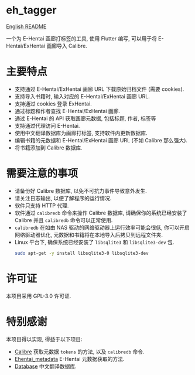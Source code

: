 # eh_tagger

[English README](README.md)

一个为 E-Hentai 画廊打标签的工具, 使用 Flutter 编写, 可以用于将 E-Hentai/ExHentai 画廊导入 Calibre.

# 主要特点

- 支持通过 E-Hentai/ExHentai 画廊 URL 下载原始归档文件 (需要 cookies).
- 支持导入书籍时, 输入对应的 E-Hentai/ExHentai 画廊 URL.
- 支持通过 cookies 登录 ExHentai.
- 通过标题和作者查找 E-Hentai/ExHentai 画廊.
- 通过 E-Hentai 的 API 获取画廊元数据, 包括标题, 作者, 标签等
- 支持通过代理访问 E-Hentai.
- 使用中文翻译数据库为画廊打标签, 支持软件内更新数据库.
- 编辑书籍的元数据和 E-Hentai/ExHentai 画廊 URL (不如 Calibre 那么强大).
- 将书籍添加到 Calibre 数据库.

# 需要注意的事项

- 请备份好 Calibre 数据库, 以免不可抗力事件导致意外发生.
- 请关注日志输出, 以便了解程序的运行情况.
- 软件只支持 HTTP 代理.
- 软件通过 `calibredb` 命令来操作 Calibre 数据库, 请确保你的系统已经安装了 Calibre 并且 `calibredb` 命令可以正常使用.
- `calibredb` 在如由 NAS 驱动的网络驱动器上运行效率可能会很低, 你可以开启网络驱动器优化, 元数据和书籍将在本地导入后拷贝到远程文件夹.
- Linux 平台下, 确保系统已经安装了 `libsqlite3` 和 `libsqlite3-dev` 包.
  ```bash
  sudo apt-get -y install libsqlite3-0 libsqlite3-dev
  ```

# 许可证

本项目采用 GPL-3.0 许可证.

# 特别感谢

本项目得以实现, 得益于以下项目:

- [Calibre](https://github.com/kovidgoyal/calibre) 获取元数据 `tokens` 的方法, 以及 `calibredb` 命令.
- [Ehentai_metadata](https://github.com/nonpricklycactus/Ehentai_metadata) E-Hentai 元数据获取的方法.
- [Database](https://github.com/EhTagTranslation/Database) 中文翻译数据库.

